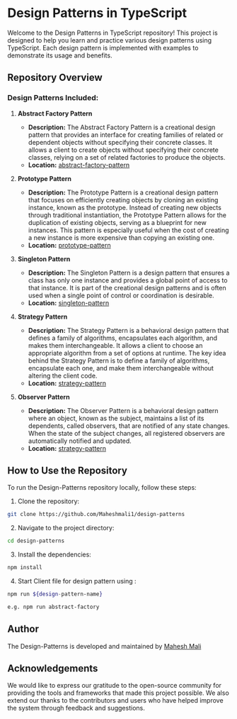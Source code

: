 # Design Patterns in TypeScript

Welcome to the Design Patterns in TypeScript repository! This project is designed to help you learn and practice various design patterns using TypeScript. Each design pattern is implemented with examples to demonstrate its usage and benefits.

## Repository Overview

### Design Patterns Included:

1. **Abstract Factory Pattern**

   - **Description:** The Abstract Factory Pattern is a creational design pattern that provides an interface for creating families of related or dependent objects without specifying their concrete classes. It allows a client to create objects without specifying their concrete classes, relying on a set of related factories to produce the objects.
   - **Location:** [abstract-factory-pattern](./src/abstract-factory-pattern/)

2. **Prototype Pattern**
   - **Description:** The Prototype Pattern is a creational design pattern that focuses on efficiently creating objects by cloning an existing instance, known as the prototype. Instead of creating new objects through traditional instantiation, the Prototype Pattern allows for the duplication of existing objects, serving as a blueprint for new instances. This pattern is especially useful when the cost of creating a new instance is more expensive than copying an existing one.
   - **Location:** [prototype-pattern](./src/prototype-pattern/)
3. **Singleton Pattern**

   - **Description:** The Singleton Pattern is a design pattern that ensures a class has only one instance and provides a global point of access to that instance. It is part of the creational design patterns and is often used when a single point of control or coordination is desirable.
   - **Location:** [singleton-pattern](./src/singleton-pattern/)

4. **Strategy Pattern**

   - **Description:** The Strategy Pattern is a behavioral design pattern that defines a family of algorithms, encapsulates each algorithm, and makes them interchangeable. It allows a client to choose an appropriate algorithm from a set of options at runtime. The key idea behind the Strategy Pattern is to define a family of algorithms, encapsulate each one, and make them interchangeable without altering the client code.
   - **Location:** [strategy-pattern](./src/strategy-pattern/)

5. **Observer Pattern**
   - **Description:** The Observer Pattern is a behavioral design pattern where an object, known as the subject, maintains a list of its dependents, called observers, that are notified of any state changes. When the state of the subject changes, all registered observers are automatically notified and updated.
   - **Location:** [strategy-pattern](./src/observer-pattern/)

## How to Use the Repository

To run the Design-Patterns repository locally, follow these steps:

1. Clone the repository:

```bash
git clone https://github.com/Maheshmali1/design-patterns
```

2. Navigate to the project directory:

```bash
cd design-patterns
```

3. Install the dependencies:

```bash
npm install
```

4. Start Client file for design pattern using :

```bash
npm run ${design-pattern-name}

e.g. npm run abstract-factory
```

## Author

The Design-Patterns is developed and maintained by [Mahesh Mali](https://github.com/Maheshmali1)

## Acknowledgements

We would like to express our gratitude to the open-source community for providing the tools and frameworks that made this project possible. We also extend our thanks to the contributors and users who have helped improve the system through feedback and suggestions.

